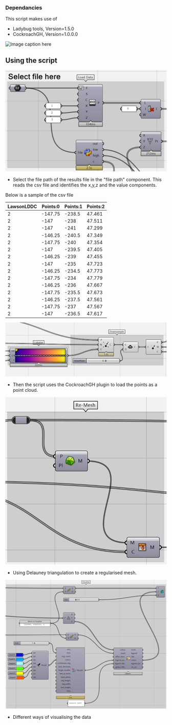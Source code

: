 ### Dependancies
This script makes use of 
* Ladybug tools, Version=1.5.0
* CockroachGH, Version=1.0.0.0

![Image caption here](media/Wind_gif.gif)

## Using the script
![Image caption here](media/script_01.jpg)
* Select the file path of the results file in the "file path" component.
This reads the csv file and identifies the x,y,z and the value components.


Below is a sample of the csv file

|LawsonLDDC|Points:0|Points:1|Points:2|
|----------|--------|--------|--------|
|2         |-147.75 |-238.5  |47.461  |
|2         |-147    |-238    |47.511  |
|2         |-147    |-241    |47.299  |
|2         |-146.25 |-240.5  |47.349  |
|2         |-147.75 |-240    |47.354  |
|2         |-147    |-239.5  |47.405  |
|2         |-146.25 |-239    |47.455  |
|2         |-147    |-235    |47.723  |
|2         |-146.25 |-234.5  |47.773  |
|2         |-147.75 |-234    |47.779  |
|2         |-146.25 |-236    |47.667  |
|2         |-147.75 |-235.5  |47.673  |
|2         |-146.25 |-237.5  |47.561  |
|2         |-147.75 |-237    |47.567  |
|2         |-147    |-236.5  |47.617  |



![Image caption here](media/script_02.jpg)

* Then the script uses the CockroachGH plugin to load the points as a point cloud.

![Image caption here](media/script_03.jpg)
* Using Delauney triangulation to create a regularised mesh.

![Image caption here](media/script_04.jpg)

* Different ways of visualising the data
